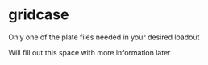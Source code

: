 # gridcase
Only one of the plate files needed in your desired loadout

Will fill out this space with more information later
